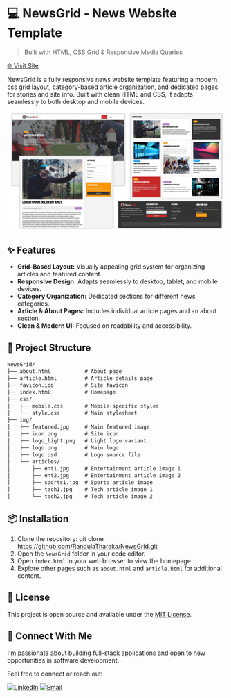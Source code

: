 # 💻 NewsGrid - News Website Template

> Built with HTML, CSS Grid & Responsive Media Queries

<a href="https://randulatharaka.github.io/NewsGrid/" target="_blank" rel="noopener noreferrer">🌐 Visit Site</a>

NewsGrid is a fully responsive news website template
featuring a modern css grid layout, category-based article
organization, and dedicated pages for stories and site
info. Built with clean HTML and CSS, it adapts seamlessly
to both desktop and mobile devices.

![Screens](img/NewsGrid.jpg)

## ✨ Features

- **Grid-Based Layout:** Visually appealing grid system for organizing articles and featured content.
- **Responsive Design:** Adapts seamlessly to desktop, tablet, and mobile devices.
- **Category Organization:** Dedicated sections for different news categories.
- **Article & About Pages:** Includes individual article pages and an about section.
- **Clean & Modern UI:** Focused on readability and accessibility.

## 🧩 Project Structure

```
NewsGrid/
├── about.html           # About page
├── article.html         # Article details page
├── favicon.ico          # Site favicon
├── index.html           # Homepage
├── css/
│   ├── mobile.css       # Mobile-specific styles
│   └── style.css        # Main stylesheet
├── img/
│   ├── featured.jpg     # Main featured image
│   ├── icon.png         # Site icon
│   ├── logo_light.png   # Light logo variant
│   ├── logo.png         # Main logo
│   ├── logo.psd         # Logo source file
│   └── articles/
│       ├── ent1.jpg     # Entertainment article image 1
│       ├── ent2.jpg     # Entertainment article image 2
│       ├── sports1.jpg  # Sports article image
│       ├── tech1.jpg    # Tech article image 1
│       └── tech2.jpg    # Tech article image 2
```

## 📦 Installation

1. Clone the repository: git clone https://github.com/RandulaTharaka/NewsGrid.git
2. Open the `NewsGrid` folder in your code editor.
3. Open `index.html` in your web browser to view the homepage.
4. Explore other pages such as `about.html` and `article.html` for additional content.

## 📄 License

This project is open source and available under the [MIT License](LICENSE).

## 🤝 Connect With Me

I'm passionate about building full-stack applications and open to new opportunities in software development.

Feel free to connect or reach out!

[![LinkedIn](https://img.shields.io/badge/LinkedIn-Randula%20Tharaka-blue?style=flat-square&logo=linkedin)](https://www.linkedin.com/in/randula-tharaka-79a61a145/)
[![Email](https://img.shields.io/badge/Email-iamrandula%40gmail.com-red?style=flat-square&logo=gmail)](mailto:iamrandula@gmail.com)
